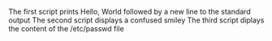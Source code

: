The first script prints Hello, World followed by a new line to the standard output
The second script displays a confused smiley
The third script diplays the content of the /etc/passwd file
